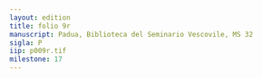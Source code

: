 ```yaml
---
layout: edition
title: folio 9r
manuscript: Padua, Biblioteca del Seminario Vescovile, MS 32
sigla: P
iip: p009r.tif
milestone: 17
---
```

